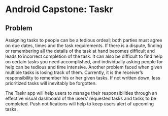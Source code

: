# Android Capstone: Taskr

## Problem
Assigning tasks to people can be a tedious ordeal; both parties must agree on due dates, times and the task requirements. If there is a dispute, finding or remembering all the details of the task at hand becomes difficult and leads to incorrect completion of the task. It can also be difficult to find help on certain tasks you need accomplished, and individually asking people for help can be tedious and time intensive. Another problem faced when given multiple tasks is losing track of them. Currently, it is the receiver’s responsibility to remember his or her given tasks. If not written down, less prioritized tasks will inevitably be forgotten.

The Taskr app will help users to manage their responsibilities through an effective visual dashboard of the users’ requested tasks and tasks to be completed. Push notifications will help to keep users alert of upcoming tasks.
